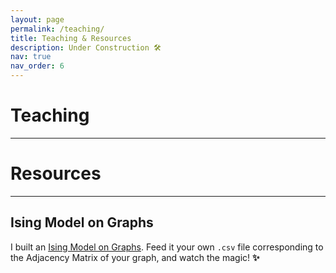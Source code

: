 ```yaml
---
layout: page
permalink: /teaching/
title: Teaching & Resources
description: Under Construction 🛠️
nav: true
nav_order: 6
---
```


# **Teaching** 
---

# **Resources** 
---

## **Ising Model on Graphs**

I built an [Ising Model on Graphs](https://dvdjsp.github.io/ising/). Feed it your own `.csv` file corresponding to the Adjacency Matrix of your graph, and watch the magic! **✨**
